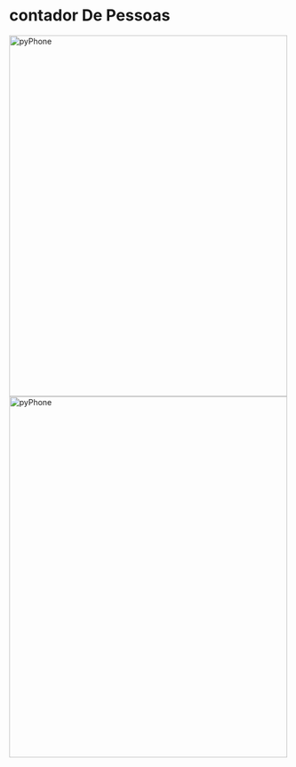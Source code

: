 # contador De Pessoas


<img src="https://user-images.githubusercontent.com/56950752/85509472-7474f800-b5cc-11ea-9aa8-7870e6449234.png" alt="pyPhone" width="500" height="650">
<img src="https://user-images.githubusercontent.com/56950752/85509476-75a62500-b5cc-11ea-99eb-b0887bb7250a.png" alt="pyPhone" width="500" height="650">
